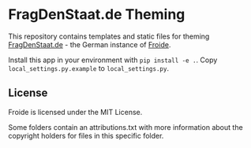 # FragDenStaat.de Theming

This repository contains templates and static files for theming
[FragDenStaat.de](https://fragdenstaat.de) - the German instance of [Froide](https://github.com/stefanw/froide).

Install this app in your environment with `pip install -e .`.
Copy `local_settings.py.example` to `local_settings.py`.

## License

Froide is licensed under the MIT License.

Some folders contain an attributions.txt with more information about the copyright holders for files in this specific folder.
